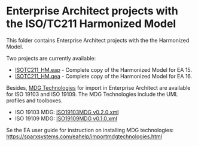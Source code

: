 # Enterprise Architect projects with the ISO/TC211 Harmonized Model

This folder contains Enterprise Architect projects with the the Harmonized Model. 

Two projects are currently available:
* [ISOTC211_HM.eap](https://github.com/ISO-TC211/HMMG/raw/master/EA/ISOTC211_HM.eap) - Complete copy of the Harmonized Model for EA 15.
* [ISOTC211_HM.qea](https://github.com/ISO-TC211/HMMG/raw/master/EA/ISOTC211_HM.qea) - Complete copy of the Harmonized Model for EA 16.

Besides, [MDG Technologies](https://sparxsystems.com/eahelp/modeling_frameworks/mdg_technologies.html) for import in Enterprise Architect are available for ISO 19103 and ISO 19109. The MDG Technologies include the UML profiles and toolboxes.


* ISO 19103 MDG: [ISO19103MDG v0.2.0.xml](https://github.com/ISO-TC211/HMMG/blob/master/EA/ISO19103MDG%20v0.2.0.xml)
* ISO 19109 MDG: [ISO19109MDG v0.1.0.xml](https://github.com/ISO-TC211/HMMG/blob/master/EA/ISO19109MDGv0.1.0.xml)

Se the EA user guide for instruction on installing MDG technologies: https://sparxsystems.com/eahelp/importmdgtechnologies.html
